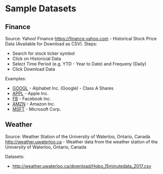 # Sample Datasets


## Finance

Source: Yahoo! Finance <https://finance.yahoo.com> - Historical Stock Price Data (Available for Download as CSV).
Steps:

- Search for stock ticker symbol
- Click on Historicial Data
- Select Time Period (e.g. YTD - Year to Date) and Frequeny (Daily)
- Click Download Data

Examples:
- [GOOGL](https://finance.yahoo.com/quote/GOOGL/history) - Alphabet Inc. (Google) - Class A Shares
- [APPL](https://finance.yahoo.com/quote/AAPL/history) - Apple Inc.
- [FB](https://finance.yahoo.com/quote/FB/history) - Facebook Inc.
- [AMZN](https://finance.yahoo.com/quote/AMZN/history) - Amazon Inc.
- [MSFT](https://finance.yahoo.com/quote/MSFT/history) - Microsoft Corp.




## Weather

Source: Weather Station of the University of Waterloo, Ontario, Canada <http://weather.uwaterloo.ca> -
Weather data from the weather station of the University of Waterloo, Ontario, Canada

Datasets:
- <http://weather.uwaterloo.ca/download/Hobo_15minutedata_2017.csv>




